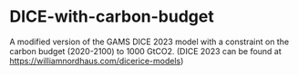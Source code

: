 # DICE-with-carbon-budget
 A modified version of the GAMS DICE 2023 model with a constraint on the carbon budget (2020-2100) to 1000 GtCO2. (DICE 2023 can be found at https://williamnordhaus.com/dicerice-models)
